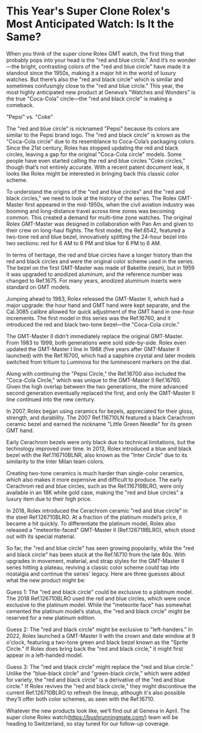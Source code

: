This Year's Super Clone Rolex's Most Anticipated Watch: Is It the Same?
========================================

When you think of the super clone Rolex GMT watch, the first thing that probably pops into your head is the "red and blue circle." And it’s no wonder—the bright, contrasting colors of the "red and blue circle" have made it a standout since the 1950s, making it a major hit in the world of luxury watches. But there’s also the "red and black circle" which is similar and sometimes confusingly close to the "red and blue circle." This year, the most highly anticipated new product at Geneva’s "Watches and Wonders" is the true "Coca-Cola" circle—the "red and black circle" is making a comeback.

"Pepsi" vs. "Coke"

The "red and blue circle" is nicknamed "Pepsi" because its colors are similar to the Pepsi brand logo. The "red and black circle" is known as the "Coca-Cola circle" due to its resemblance to Coca-Cola’s packaging colors. Since the 21st century, Rolex has stopped updating the red and black circles, leaving a gap for the original "Coca-Cola circle" models. Some people have even started calling the red and blue circles "Coke circles," though that’s not entirely accurate. With a recent patent document leak, it looks like Rolex might be interested in bringing back this classic color scheme.

To understand the origins of the "red and blue circles" and the "red and black circles," we need to look at the history of the series. The Rolex GMT-Master first appeared in the mid-1950s, when the civil aviation industry was booming and long-distance travel across time zones was becoming common. This created a demand for multi-time zone watches. The original Rolex GMT-Master was designed in collaboration with Pan Am and given to their crew on long-haul flights. The first model, the Ref.6542, featured a two-tone red and blue bezel, innovatively splitting the 24-hour bezel into two sections: red for 6 AM to 6 PM and blue for 6 PM to 6 AM.

In terms of heritage, the red and blue circles have a longer history than the red and black circles and were the original color scheme used in the series. The bezel on the first GMT-Master was made of Bakelite (resin), but in 1959 it was upgraded to anodized aluminum, and the reference number was changed to Ref.1675. For many years, anodized aluminum inserts were standard on GMT models.

Jumping ahead to 1983, Rolex released the GMT-Master II, which had a major upgrade: the hour hand and GMT hand were kept separate, and the Cal.3085 calibre allowed for quick adjustment of the GMT hand in one-hour increments. The first model in this series was the Ref.16760, and it introduced the red and black two-tone bezel—the "Coca-Cola circle."

The GMT-Master II didn’t immediately replace the original GMT-Master. From 1983 to 1999, both generations were sold side-by-side. Rolex even updated the GMT-Master I line in 1988 (five years after GMT-Master II launched) with the Ref.16700, which had a sapphire crystal and later models switched from tritium to Luminova for the luminescent markers on the dial.

Along with continuing the "Pepsi Circle," the Ref.16700 also included the "Coca-Cola Circle," which was unique to the GMT-Master II Ref.16760. Given the high overlap between the two generations, the more advanced second generation eventually replaced the first, and only the GMT-Master II line continued into the new century.

In 2007, Rolex began using ceramics for bezels, appreciated for their gloss, strength, and durability. The 2007 Ref.116710LN featured a black Cerachrom ceramic bezel and earned the nickname "Little Green Needle" for its green GMT hand.

Early Cerachrom bezels were only black due to technical limitations, but the technology improved over time. In 2013, Rolex introduced a blue and black bezel with the Ref.116710BLNR, also known as the "Inter Circle" due to its similarity to the Inter Milan team colors.

Creating two-tone ceramics is much harder than single-color ceramics, which also makes it more expensive and difficult to produce. The early Cerachrom red and blue circles, such as the Ref.116719BLRO, were only available in an 18K white gold case, making the "red and blue circles" a luxury item due to their high price.

In 2018, Rolex introduced the Cerachrom ceramic "red and blue circle" in the steel Ref.126710BLRO. At a fraction of the platinum model’s price, it became a hit quickly. To differentiate the platinum model, Rolex also released a "meteorite-faced" GMT-Master II (Ref.126719BLRO), which stood out with its special material.

So far, the "red and blue circle" has seen growing popularity, while the "red and black circle" has been stuck at the Ref.16710 from the late 80s. With upgrades in movement, material, and strap styles for the GMT-Master II series hitting a plateau, reviving a classic color scheme could tap into nostalgia and continue the series' legacy. Here are three guesses about what the new product might be:

Guess 1: The "red and black circle" could be exclusive to a platinum model. The 2018 Ref.126710BLRO used the red and blue circles, which were once exclusive to the platinum model. While the "meteorite face" has somewhat cemented the platinum model’s status, the "red and black circle" might be reserved for a new platinum edition.

Guess 2: The "red and black circle" might be exclusive to "left-handers." In 2022, Rolex launched a GMT-Master II with the crown and date window at 9 o'clock, featuring a two-tone green and black bezel known as the "Sprite Circle." If Rolex does bring back the "red and black circle," it might first appear in a left-handed model.

Guess 3: The "red and black circle" might replace the "red and blue circle." Unlike the "blue-black circle" and "green-black circle," which were added for variety, the "red and black circle" is a derivative of the "red and blue circle." If Rolex revives the "red and black circle," they might discontinue the current Ref.126710BLRO to refresh the lineup, although it's also possible they’ll offer both color schemes, as seen with the Ref.16710.

Whatever the new products look like, we’ll find out at Geneva in April. The super clone Rolex watch(https://bushrunningmate.com/) team will be heading to Switzerland, so stay tuned for our follow-up coverage.
